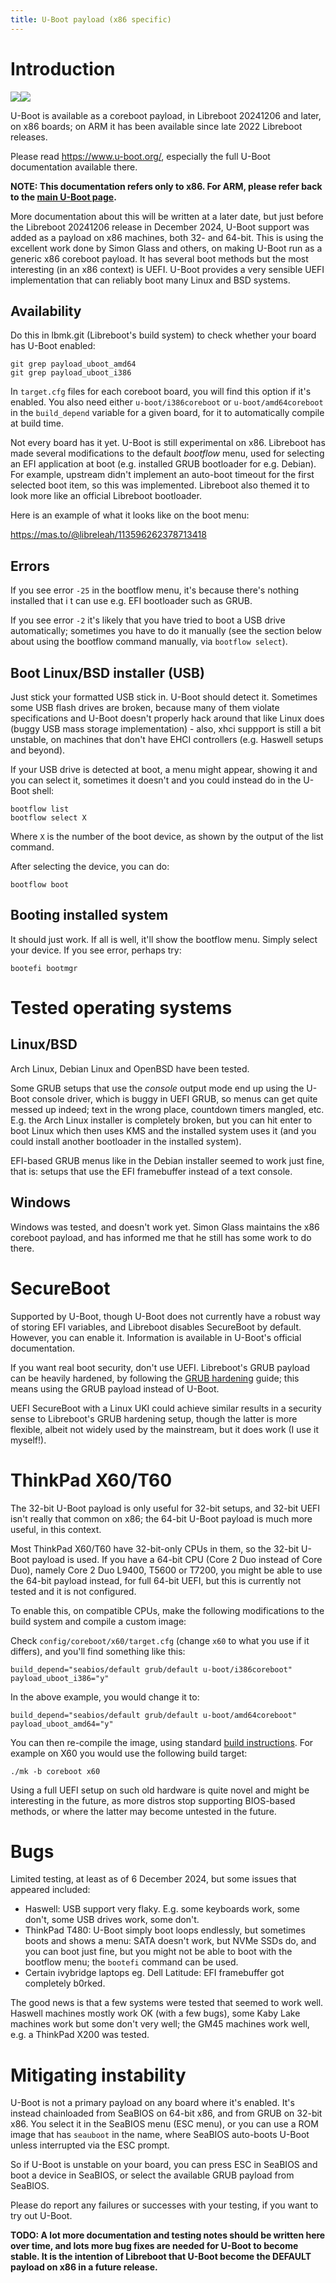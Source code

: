 ```yaml
---
title: U-Boot payload (x86 specific)
---
```


Introduction
============

<img tabindex=1 class="r" src="https://av.vimuser.org/uboot.png" /><span class="f"><img src="https://av.vimuser.org/uboot.png" /></span>

U-Boot is available as a coreboot payload, in Libreboot 20241206 and later,
on x86 boards; on ARM it has been available since late 2022 Libreboot releases.

Please read <https://www.u-boot.org/>, especially the full U-Boot documentation
available there.

**NOTE: This documentation refers only to x86. For ARM, please refer back to
the [main U-Boot page](index.md).**

More documentation about this will be written at a later date, but just before
the Libreboot 20241206 release in December 2024, U-Boot support was added as
a payload on x86 machines, both 32- and 64-bit. This is using the excellent work
done by Simon Glass and others, on making U-Boot run as a generic x86 coreboot
payload. It has several boot methods but the most interesting (in an x86
context) is UEFI. U-Boot provides a very sensible UEFI implementation that can
reliably boot many Linux and BSD systems.

Availability
------------

Do this in lbmk.git (Libreboot's build system) to check whether your board has
U-Boot enabled:

	git grep payload_uboot_amd64
	git grep payload_uboot_i386

In `target.cfg` files for each coreboot board, you will find this option if
it's enabled. You also need either `u-boot/i386coreboot`
or `u-boot/amd64coreboot` in the `build_depend` variable for a given board, for
it to automatically compile at build time.

Not every board has it yet. U-Boot is still experimental on x86. Libreboot has
made several modifications to the default *bootflow* menu, used for selecting
an EFI application at boot (e.g. installed GRUB bootloader for e.g. Debian).
For example, upstream didn't implement an auto-boot timeout for the first
selected boot item, so this was implemented. Libreboot also themed it to look
more like an official Libreboot bootloader.

Here is an example of what it looks like on the boot menu:

<https://mas.to/@libreleah/113596262378713418>

Errors
------

If you see error `-25` in the bootflow menu, it's because there's nothing
installed that i t can use e.g. EFI bootloader such as GRUB.

If you see error `-2` it's likely that you have tried to boot a USB drive
automatically; sometimes you have to do it manually (see the section below
about using the bootflow command manually, via `bootflow select`).

Boot Linux/BSD installer (USB)
---------------------------

Just stick your formatted USB stick in. U-Boot should detect it. Sometimes some
USB flash drives are broken, because many of them violate specifications and
U-Boot doesn't properly hack around that like Linux does (buggy USB mass storage
implementation) - also, xhci suppport is still a bit unstable, on machines that
don't have EHCI controllers (e.g. Haswell setups and beyond).

If your USB drive is detected at boot, a menu might appear, showing it and you
can select it, sometimes it doesn't and you could instead do in the U-Boot shell:

	bootflow list
	bootflow select X

Where `X` is the number of the boot device, as shown by the output of the list
command.

After selecting the device, you can do:

	bootflow boot

Booting installed system
------------------------

It should just work. If all is well, it'll show the bootflow menu. Simply
select your device. If you see error, perhaps try:

	bootefi bootmgr

Tested operating systems
========================

Linux/BSD
---------

Arch Linux, Debian Linux and OpenBSD have been tested.

Some GRUB setups that use the *console* output mode end up using the U-Boot
console driver, which is buggy in UEFI GRUB, so menus can get quite messed up
indeed; text in the wrong place, countdown timers mangled, etc. E.g. the Arch
Linux installer is completely broken, but you can hit enter to boot Linux which
then uses KMS and the installed system uses it (and you could install another
bootloader in the installed system).

EFI-based GRUB menus like in the Debian installer seemed to work just fine,
that is: setups that use the EFI framebuffer instead of a text console.

Windows
-------

Windows was tested, and doesn't work yet. Simon Glass maintains the x86
coreboot payload, and has informed me that he still has some work to do
there.

SecureBoot
==========

Supported by U-Boot, though U-Boot does not currently have a robust way of
storing EFI variables, and Libreboot disables SecureBoot by default. However,
you can enable it. Information is available in U-Boot's official documentation.

If you want real boot security, don't use UEFI. Libreboot's GRUB payload can
be heavily hardened, by following the [GRUB hardening](../linux/grub_hardening.md)
guide; this means using the GRUB payload instead of U-Boot.

UEFI SecureBoot with a Linux UKI could achieve similar results in a security
sense to Libreboot's GRUB hardening setup, though the latter is more flexible,
albeit not widely used by the mainstream, but it does work (I use it myself!).

ThinkPad X60/T60
================

The 32-bit U-Boot payload is only useful for 32-bit setups, and 32-bit UEFI
isn't really that common on x86; the 64-bit U-Boot payload is much more useful,
in this context.

Most ThinkPad X60/T60 have 32-bit-only CPUs in them, so the 32-bit U-Boot
payload is used. If you have a 64-bit CPU (Core 2 Duo instead of Core Duo),
namely Core 2 Duo L9400, T5600 or T7200, you might be able to use the 64-bit
payload instead, for full 64-bit UEFI, but this is currently not tested and it
is not configured.

To enable this, on compatible CPUs, make the following modifications to the
build system and compile a custom image:

Check `config/coreboot/x60/target.cfg` (change `x60` to what you use if it
differs), and you'll find something like this:

	build_depend="seabios/default grub/default u-boot/i386coreboot"
	payload_uboot_i386="y"

In the above example, you would change it to:

	build_depend="seabios/default grub/default u-boot/amd64coreboot"
	payload_uboot_amd64="y"

You can then re-compile the image, using
standard [build instructions](../build/). For example on X60 you would use
the following build target:

	./mk -b coreboot x60

Using a full UEFI setup on such old hardware is quite novel and might be
interesting in the future, as more distros stop supporting BIOS-based methods,
or where the latter may become untested in the future.

Bugs
====

Limited testing, at least as of 6 December 2024, but some issues that appeared
included:

* Haswell: USB support very flaky. E.g. some keyboards work, some don't, some
  USB drives work, some don't.
* ThinkPad T480: U-Boot simply boot loops endlessly, but sometimes boots and
  shows a menu: SATA doesn't work, but NVMe SSDs do, and you can boot just
  fine, but you might not be able to boot with the bootflow menu;
  the `bootefi` command can be used.
* Certain ivybridge laptops eg. Dell Latitude: EFI framebuffer got completely
  b0rked.

The good news is that a few systems were tested that seemed to work well.
Haswell machines mostly work OK (with a few bugs), some Kaby Lake machines work
but some don't very well; the GM45 machines work well, e.g. a ThinkPad X200 was
tested.

Mitigating instability
=======================

U-Boot is not a primary payload on any board where it's enabled. It's instead
chainloaded from SeaBIOS on 64-bit x86, and from GRUB on 32-bit x86. You select
it in the SeaBIOS menu (ESC menu), or you can use a ROM image that
has `seauboot` in the name, where SeaBIOS auto-boots U-Boot unless interrupted
via the ESC prompt.

So if U-Boot is unstable on your board, you can press ESC in SeaBIOS and boot a
device in SeaBIOS, or select the available GRUB payload from SeaBIOS.

Please do report any failures or successes with your testing, if you want to
try out U-Boot.

**TODO: A lot more documentation and testing notes should be written here over
time, and lots more bug fixes are needed for U-Boot to become stable. It is
the intention of Libreboot that U-Boot become the DEFAULT payload on x86
in a future release.**
